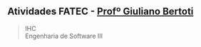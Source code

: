 ## Atividades  FATEC - [Profº Giuliano Bertoti](https://github.com/giulianobertoti)

> IHC  
> Engenharia de Software III
